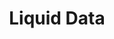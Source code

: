 ---
codehost: https://github.com/https://github.com/liquidata-inc
logohandle: liquidataco
sort: liquidata
title: Liquid Data
website: https://www.liquidata.co/
---